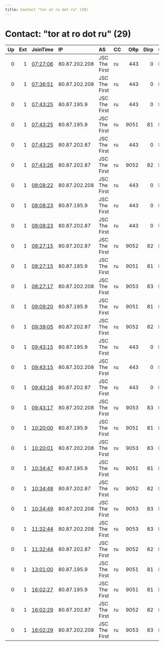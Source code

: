 ```yaml
---
title: Contact "tor at ro dot ru" (29)
---
```


# Contact: "tor at ro dot ru" (29)

|   Up |   Ext | JoinTime                                                                                            | IP            | AS            | CC   |   ORp |   Dirp | OS    | Version   | Nickname         |   eFamMembers |
|-----:|------:|:----------------------------------------------------------------------------------------------------|:--------------|:--------------|:-----|------:|-------:|:------|:----------|:-----------------|--------------:|
|    0 |     1 | [07:27:06](https://metrics.torproject.org/rs.html#details/1CF9E1E4677D88158DC835F796D079157C9D6CC8) | 80.87.202.208 | JSC The First | ru   |   443 |      0 | Linux | 0.4.5.6   | 3Nwi8s85bhxdjpri |             1 |
|    0 |     1 | [07:36:51](https://metrics.torproject.org/rs.html#details/39BE8BB70530C3E65D256011103BF5F086D58F55) | 80.87.202.208 | JSC The First | ru   |   443 |      0 | Linux | 0.4.5.6   | szu6mNu6bhxtkpri |             1 |
|    0 |     1 | [07:43:25](https://metrics.torproject.org/rs.html#details/2657320DA82F83F0E217C3BFB63BA80264628823) | 80.87.195.9   | JSC The First | ru   |   443 |      0 | Linux | 0.4.5.6   | Dqn3QHUIL21T7pri |             1 |
|    0 |     1 | [07:43:25](https://metrics.torproject.org/rs.html#details/2EB822B7CC1E89FB102825CE433920E3E689A82F) | 80.87.195.9   | JSC The First | ru   |  9051 |     81 | Linux | 0.4.5.6   | 50RXAdB1O4idVpub |             1 |
|    0 |     1 | [07:43:25](https://metrics.torproject.org/rs.html#details/5C536D13871CB71154D97740C70EDBE557156C8B) | 80.87.202.87  | JSC The First | ru   |   443 |      0 | Linux | 0.4.5.6   | pOC762ZdvrpgEpri |             1 |
|    0 |     1 | [07:43:26](https://metrics.torproject.org/rs.html#details/9B319523DF88631DE61ADE61F43E161C0FD7CD40) | 80.87.202.87  | JSC The First | ru   |  9052 |     82 | Linux | 0.4.5.6   | N6ZFCavKHhWwtpub |             1 |
|    0 |     1 | [08:08:22](https://metrics.torproject.org/rs.html#details/C0959847ECB543E6C96E0A6D317306598E1B2A9E) | 80.87.202.208 | JSC The First | ru   |   443 |      0 | Linux | 0.4.5.6   | OUF9EHcuLVhpbpri |             1 |
|    0 |     1 | [08:08:23](https://metrics.torproject.org/rs.html#details/BAE2B4C9F5F53D036DA8D8EC86446C256F21F211) | 80.87.195.9   | JSC The First | ru   |   443 |      0 | Linux | 0.4.5.6   | JEtQCZtXOVq0Kpri |             1 |
|    0 |     1 | [08:08:23](https://metrics.torproject.org/rs.html#details/FCEA7DDC9BADAADF00A1030B79EEC2409777E17D) | 80.87.202.87  | JSC The First | ru   |   443 |      0 | Linux | 0.4.5.6   | BziPIIZOnZso4pri |             1 |
|    0 |     1 | [08:27:15](https://metrics.torproject.org/rs.html#details/6D7CCF9F916C7F672156CAEEABE76BA995FC9F2D) | 80.87.202.87  | JSC The First | ru   |  9052 |     82 | Linux | 0.4.5.6   | v1tCzFfQl6TEtpub |             1 |
|    0 |     1 | [08:27:15](https://metrics.torproject.org/rs.html#details/C8A2D6F25B2B9474BF84300400ED472FB35E5440) | 80.87.195.9   | JSC The First | ru   |  9051 |     81 | Linux | 0.4.5.6   | 1gxG0DYb7g4FNpub |             1 |
|    0 |     1 | [08:27:17](https://metrics.torproject.org/rs.html#details/F7AC32370DB0FD303948E6EF75B7DE9CDCAE4B43) | 80.87.202.208 | JSC The First | ru   |  9053 |     83 | Linux | 0.4.5.6   | hC9ZSyfJQHODvpub |             1 |
|    0 |     1 | [09:09:20](https://metrics.torproject.org/rs.html#details/0769BE0CC14F98F34BD0606729A823DCE98AAD40) | 80.87.195.9   | JSC The First | ru   |  9051 |     81 | Linux | 0.4.5.6   | 7FgW6JeDMg0Qlpub |             1 |
|    0 |     1 | [09:39:05](https://metrics.torproject.org/rs.html#details/68693446761DB0CFC71F91EEFFBB3474D554B392) | 80.87.202.87  | JSC The First | ru   |  9052 |     82 | Linux | 0.4.5.6   | CChI3mCc8Zfzbpub |             1 |
|    0 |     1 | [09:43:15](https://metrics.torproject.org/rs.html#details/136B6EE3978FF75DEE4629FE72317B09FBC70A2A) | 80.87.195.9   | JSC The First | ru   |   443 |      0 | Linux | 0.4.5.6   | FQ4OKuj7ldrfupri |             1 |
|    0 |     1 | [09:43:15](https://metrics.torproject.org/rs.html#details/69AF24782919D5E9A731534ECD258E1FE77FA820) | 80.87.202.208 | JSC The First | ru   |   443 |      0 | Linux | 0.4.5.6   | 5FkzvT6WgCed3pri |             1 |
|    0 |     1 | [09:43:16](https://metrics.torproject.org/rs.html#details/46E3573181FF630BAADC647F76C8937563DC40A3) | 80.87.202.87  | JSC The First | ru   |   443 |      0 | Linux | 0.4.5.6   | 0WKzGwwn4sUOVpri |             1 |
|    0 |     1 | [09:43:17](https://metrics.torproject.org/rs.html#details/14B1E9689B7C90711F9CE0F3C291D44B9910E306) | 80.87.202.208 | JSC The First | ru   |  9053 |     83 | Linux | 0.4.5.6   | kxrDlrKUexc77pub |             1 |
|    0 |     1 | [10:20:00](https://metrics.torproject.org/rs.html#details/745795F2C2129BD6BEE975701B420783A05ED462) | 80.87.195.9   | JSC The First | ru   |  9051 |     81 | Linux | 0.4.5.6   | XN3Jrdv8slMBMpub |             1 |
|    0 |     1 | [10:20:01](https://metrics.torproject.org/rs.html#details/C7DF239E5D7F6186C4CD4B24FBC79C7D530E5EC0) | 80.87.202.208 | JSC The First | ru   |  9053 |     83 | Linux | 0.4.5.6   | EtXesEpDtcYHmpub |             1 |
|    0 |     1 | [10:34:47](https://metrics.torproject.org/rs.html#details/AAF8C84800BEFF21910CC5A3B9059B7A6CAB057D) | 80.87.195.9   | JSC The First | ru   |  9051 |     81 | Linux | 0.4.5.6   | ktzTx4ZExYRcqpub |             1 |
|    0 |     1 | [10:34:48](https://metrics.torproject.org/rs.html#details/052F9F2050472FC4183FC9691EBD9F443AAB2737) | 80.87.202.87  | JSC The First | ru   |  9052 |     82 | Linux | 0.4.5.6   | mHX93xoBgt32Xpub |             1 |
|    0 |     1 | [10:34:49](https://metrics.torproject.org/rs.html#details/02FF1DB3248E5851F2653810E677360D27E90217) | 80.87.202.208 | JSC The First | ru   |  9053 |     83 | Linux | 0.4.5.6   | 440EQzzWift6ypub |             1 |
|    0 |     1 | [11:32:44](https://metrics.torproject.org/rs.html#details/1C421F902C20E00F59164AAEBD4EB6D1B865C37F) | 80.87.202.208 | JSC The First | ru   |  9053 |     83 | Linux | 0.4.5.6   | oEWLtDYsiDbQ3pub |             1 |
|    0 |     1 | [11:32:44](https://metrics.torproject.org/rs.html#details/5D67E5D069CC5674C70CD877684592746DF75DC6) | 80.87.202.87  | JSC The First | ru   |  9052 |     82 | Linux | 0.4.5.6   | uNMcs2w5hQQbVpub |             1 |
|    0 |     1 | [13:01:00](https://metrics.torproject.org/rs.html#details/B37814E86E9BC10699685F8B731680C9EF245F13) | 80.87.195.9   | JSC The First | ru   |  9051 |     81 | Linux | 0.4.5.6   | 4AIaAiD4hDHvqpub |             1 |
|    0 |     1 | [16:02:27](https://metrics.torproject.org/rs.html#details/CE46E44E207FB4DE63D38E194E1F2235D1816C8A) | 80.87.195.9   | JSC The First | ru   |  9051 |     81 | Linux | 0.4.5.6   | JhgJA6oHnM9Jjpub |             1 |
|    0 |     1 | [16:02:29](https://metrics.torproject.org/rs.html#details/90238AAF3BE9F85E9230F857086433502F19D081) | 80.87.202.87  | JSC The First | ru   |  9052 |     82 | Linux | 0.4.5.6   | MAXd2REkDdLFYpub |             1 |
|    0 |     1 | [16:02:29](https://metrics.torproject.org/rs.html#details/F4370456DC8262533AEDA19FEDA35E78F5DBEA79) | 80.87.202.208 | JSC The First | ru   |  9053 |     83 | Linux | 0.4.5.6   | PVIB1nfcfKvjnpub |             1 |

